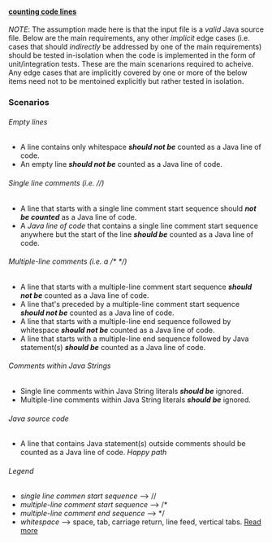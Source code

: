 #### [counting code lines](http://codekata.com/kata/kata13-counting-code-lines/)

_NOTE_: The assumption made here is that the input file is a *valid* Java source file. Below are the main requirements, any other _implicit_ edge cases (i.e. cases that should _indirectly_ be addressed by one of the main requirements) should be tested in-isolation when the code is implemented in the form of unit/integration tests. These are the main scenarions required to acheive. Any edge cases that are implicitly covered by one or more of the below items need not to be mentoined explicitly but rather tested in isolation.

### Scenarios

###### Empty lines
- A line contains only whitespace **_should not be_** counted as a Java line of code.
- An empty line **_should not be_** counted as a Java line of code.

###### Single line comments (i.e. //)
- A line that starts with a single line comment start sequence should **_not be counted_** as a Java line of code.
- A _Java line of code_ that contains a single line comment start sequence anywhere but the start of the line **_should be_** counted as a Java line of code.

###### Multiple-line comments (i.e. a /* */)
- A line that starts with a multiple-line comment start sequence **_should not be_** counted as a Java line of code.
- A line that's preceded by a multiple-line comment start sequence **_should not be_** counted as a Java line of code.
- A line that starts with a multiple-line end sequence followed by whitespace **_should not be_** counted as a Java line of code.
- A line that starts with a multiple-line end sequence followed by Java statement(s) **_should be_** counted as a Java line of code. 

###### Comments within Java Strings
- Single line comments within Java String literals **_should be_** ignored.
- Multiple-line comments within Java String literals **_should be_** ignored.

###### Java source code
- A line that contains Java statement(s) outside comments should be counted as a Java line of code. _Happy path_


###### Legend
- _single line commen start sequence_ --> //
- _multiple-line comment start sequence_ --> /*
- _multiple-line comment end sequence_ --> */
- _whitespace_ --> space, tab, carriage return, line feed, vertical tabs. [Read more](http://en.wikipedia.org/wiki/Whitespace_%28programming_language%29)
